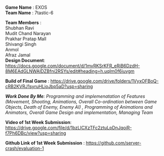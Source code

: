 **Game Name** : EXOS  
**Team Name**       :        7tastic-6

**Team Members**   :        
Shubhan Ravi  
Mudit Chand Narayan  
Prakhar Pratap Mall  
Shivangi Singh  
Anmol  
Afraz Jamal   
**Design Document**: https://docs.google.com/document/d/1mvRKSrKFR_eRiB6DzdH-8M6EAdGLNWAIDZBfni2RSYs/edit#heading=h.uqlm0f6iuvgm

**Build of Final Game** : https://drive.google.com/drive/folders/1VyxOFBoQ-cRB2KVRJ1syruHLioJbp5aD?usp=sharing

_**Work Done By Me**: Programming and implemenatation of Features (Movement, Shooting, Animations, Overall Co-ordination between Game Objects, Death of Enemy, Enemy AI) , Programming of  Animations and Animators, Overall Game Design and implementation, Managing Team_

**Video of 1st Week Submission**: https://drive.google.com/file/d/1bzLICXzTFc2ztuLpDnJqoiR-f7Ph6DBc/view?usp=sharing

**Github Link of 1st Week Submission** : https://github.com/server-crash/evaluation-1
